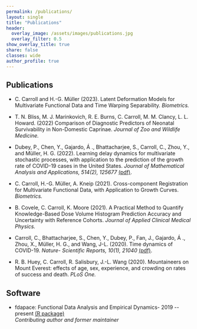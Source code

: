 ```yaml
---
permalink: /publications/
layout: single
title: "Publications"
header:
  overlay_image: /assets/images/publications.jpg
  overlay_filter: 0.5
show_overlay_title: true
share: false
classes: wide
author_profile: true  
---
```



Publications
---------------

+ C. Carroll and H.-G. Müller (2023). Latent Deformation Models for Multivariate Functional Data and Time Warping Separability. _Biometrics._ 

+ T. N. Bliss, M. J. Marinkovich, R. E. Burns, C. Carroll, M. M. Clancy, L. L. Howard. (2022)
Comparison of Diagnostic Predictors of Neonatal Survivability in Non-Domestic Caprinae.  _Journal of Zoo and Wildlife Medicine._

+ Dubey, P., Chen, Y., Gajardo, Á ., Bhattacharjee, S., Carroll, C., Zhou, Y.,  and Müller, H. G. (2022). Learning delay dynamics for multivariate stochastic processes, with application to the prediction of the growth rate of COVID-19 cases in the United States. _Journal of Mathematical Analysis and Applications, 514(2), 125677_ <a href="/assets/pdf/covid_delay.pdf" target="_blank">(pdf)</a>. <br/>

+ C. Carroll, H.-G. Müller, A. Kneip (2021). Cross-component Registration for Multivariate Functional Data, with Application to Growth Curves. _Biometrics._ <br/>

+ B. Covele, C. Carroll, K. Moore (2021). A Practical Method to Quantify Knowledge-Based Dose Volume Histogram Prediction Accuracy and Uncertainty with Reference Cohorts.  _Journal of Applied Clinical Medical Physics._ <br/>


+ Carroll, C., Bhattacharjee, S., Chen, Y., Dubey, P., Fan, J., Gajardo, Á ., Zhou, X., Müller, H. G., and Wang, J-L. (2020). Time dynamics of COVID-19. _Nature- Scientific Reports, 10(1), 21040_ <a href="/assets/pdf/covid.pdf" target="_blank">(pdf)</a>. <br/>

+ R. B. Huey, C. Carroll, R. Salisbury, J.-L. Wang (2020). Mountaineers on Mount Everest: effects of age, sex, experience, and crowding on rates of success and death. _PLoS One._ <br/>






Software
---------------

+ fdapace: Functional Data Analysis and Empirical Dynamics- 2019 -- present  [(R package)](https://cran.r-project.org/web/packages/fdapace/index.html)<br/>
_Contributing author and former maintainer_ <a href="/assets/images/fdapace_download.png" target="_blank"></a> <br/>

